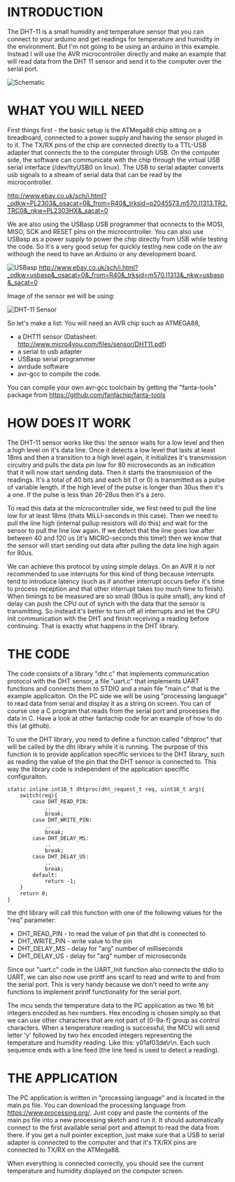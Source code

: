 INTRODUCTION
============
The DHT-11 is a small humidity and temperature sensor that you can connect to your arduino and get readings for temperature and humidity in the environment. But I'm not going to be using an arduino in this example. Instead I will use the AVR microcontroller directly and make an example that will read data from the DHT 11 sensor and send it to the computer over the serial port. 

![Schematic](http://s17.postimg.org/h2axzvbpb/schema.jpg)

WHAT YOU WILL NEED
============
First things first - the basic setup is the ATMega88 chip sitting on a breadboard, connected to a power supply and having the sensor pluged in to it. The TX/RX pins of the chip are connected directly to a TTL-USB adapter that connects the to the computer through USB. On the computer side, the software can communicate with the chip through the virtual USB serial interface (/dev/ttyUSB0 on linux). The USB to serial adapter converts usb signals to a stream of serial data that can be read by the microcontroller.

http://www.ebay.co.uk/sch/i.html?_odkw=PL2303&_osacat=0&_from=R40&_trksid=p2045573.m570.l1313.TR2.TRC0&_nkw=PL2303HX&_sacat=0

We are also using the USBasp USB programmer that ocnnects to the MOSI, MISO, SCK and RESET pins on the microcontroller. You can also use USBasp as a power supply to power the chip directly from USB while testing the code. So it's a very good setup for quickly testing new code on the avr withough the need to have an Arduino or any development board. 

![USBasp](http://d1gsvnjtkwr6dd.cloudfront.net/large/AC-PG-USBASP_LRG.jpg) 
http://www.ebay.co.uk/sch/i.html?_odkw=usbasp&_osacat=0&_from=R40&_trksid=m570.l1313&_nkw=usbasp&_sacat=0

Image of the sensor we will be using: 

![DHT-11 Sensor](http://learning.grobotronics.com/images/Tutorials/DHT11_Pins.png)

So let's make a list: 
You will need an AVR chip such as ATMEGA88,
- a DHT11 sensor (Datasheet: http://www.micro4you.com/files/sensor/DHT11.pdf)
- a serial to usb adapter
- USBasp serial programmer
- avrdude software
- avr-gcc to compile the code. 

You can compile your own avr-gcc toolchain by getting the "fanta-tools" package from https://github.com/fantachip/fanta-tools

HOW DOES IT WORK
================
The DHT-11 sensor works like this: the sensor waits for a low level and then a high level on it's data line. Once it detects a low level that lasts at least 18ms and then a transition to a high level again, it initializes it's transmission circuitry and pulls the data pin low for 80 microseconds as an indication that it will now start sending data. Then it starts the transmission of the readings. It's a total of 40 bits and each bit (1 or 0) is transmitted as a pulse of variable length. If the high level of the pulse is longer than 30us then it's a one. If the pulse is less than 26-28us then it's a zero. 

To read this data at the microcontroller side, we first need to pull the line low for at least 18ms (thats MILLI-seconds in this case). Then we need to pull the line high (internal pullup resistors will do this) and wait for the sensor to pull the line low again. If we detect that the line goes low after between 40 and 120 us (it's MICRO-seconds this time!) then we know that the sensor will start sending out data after pulling the data line high again for 80us. 

We can achieve this protocol by using simple delays. On an AVR it is not recommended to use interrupts for this kind of thing because interrupts tend to introduce latency (such as if another interrupt occurs befor it's time to process reception and that other interrupt takes too much time to finish). When timings to be measured are so small (80us is quite small), any kind of delay can push the CPU out of synch with the data that the sensor is transmitting. So instead it's better to turn off all interrupts and let the CPU init communication with the DHT and finish receiving a reading before continuing. That is exactly what happens in the DHT library. 

THE CODE
========
The code consists of a library "dht.c" that implements communication protocol with the DHT sensor, a file "uart.c" that implements UART functions and connects them to STDIO and a main file "main.c" that is the example applicaiton. On the PC side we will be using "processing language" to read data from serial and display it as a string on screen. You can of course use a C program that reads from the serial port and processes the data in C. Have a look at other fantachip code for an example of how to do this (at github). 

To use the DHT library, you need to define a function called "dhtproc" that will be called by the dht library while it is running. The purpose of this function is to provide application speciffic services to the DHT library, such as reading the value of the pin that the DHT sensor is connected to. This way the library code is independent of the application speciffic configuraiton. 

	static inline int16_t dhtproc(dht_request_t req, uint16_t arg){
		switch(req){
			case DHT_READ_PIN: 
				..
				break;
			case DHT_WRITE_PIN:
				..
				break;
			case DHT_DELAY_MS:
				..
				break;
			case DHT_DELAY_US:
				..
				break;
			default:
				return -1;
		}
		return 0;
	}

the dht library will call this function with one of the following values for the "req" parameter: 
- DHT_READ_PIN - to read the value of pin that dht is connected to
-	DHT_WRITE_PIN - write value to the pin
-	DHT_DELAY_MS - delay for "arg" number of milliseconds
-	DHT_DELAY_US - delay for "arg" number of microseconds
	
Since our "uart.c" code in the UART_Init function also connects the stdio to UART, we can also now use printf ans scanf to read and write to and from the serial port. This is very handy because we don't need to write any functions to implement printf functionality for the serial port. 

The mcu sends the temperature data to the PC application as two 16 bit integers encoded as hex numbers. Hex encoding is chosen simply so that we can use other characters that are not part of [0-9a-f] group as control characters. When a temperature reading is successful, the MCU will send letter 'y' followed by two hex encoded integers representing the temperature and humidity reading. Like this: y01af03de\r\n. Each such sequence ends with a line feed (the line feed is used to detect a reading). 

THE APPLICATION
===============
The PC application is written in "processing language" and is located in the main.ps file. You can download the processing language from https://www.processing.org/. Just copy and paste the contents of the main.ps file into a new processing sketch and run it. It should automatically connect to the first available serial port and attempt to read the data from there. If you get a null pointer exception, just make sure that a USB to serial adapter is connected to the computer and that it's TX/RX pins are connected to TX/RX on the ATMega88.

When everything is connected correctly, you should see the current temperature and humidity displayed on the computer screen. 
